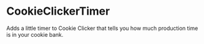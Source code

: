 # CookieClickerTimer
Adds a little timer to Cookie Clicker that tells you how much production time is in your cookie bank.
